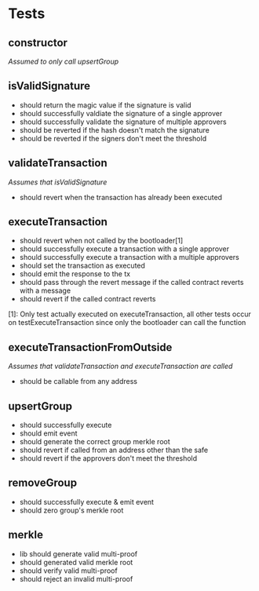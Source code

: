# Tests

## constructor
*Assumed to only call upsertGroup*

## isValidSignature
- should return the magic value if the signature is valid
- should successfully valdiate the signature of a single approver
- should successfully validate the signature of multiple approvers
- should be reverted if the hash doesn't match the signature
- should be reverted if the signers don't meet the threshold

## validateTransaction
*Assumes that isValidSignature*

- should revert when the transaction has already been executed


## executeTransaction
- should revert when not called by the bootloader[1]
- should successfully execute a transaction with a single approver
- should successfully execute a transaction with a multiple approvers
- should set the transaction as executed
- should emit the response to the tx
- should pass through the revert message if the called contract reverts with a message
- should revert if the called contract reverts

[1]: Only test actually executed on executeTransaction, all other tests occur on testExecuteTransaction since only the bootloader can call the function


## executeTransactionFromOutside
*Assumes that validateTransaction and executeTransaction are called*

- should be callable from any address

## upsertGroup
- should successfully execute
- should emit event
- should generate the correct group merkle root
- should revert if called from an address other than the safe
- should revert if the approvers don't meet the threshold


## removeGroup
- should successfully execute & emit event
- should zero group's merkle root


## merkle
- lib should generate valid multi-proof
- should generated valid merkle root
- should verify valid multi-proof
- should reject an invalid multi-proof
